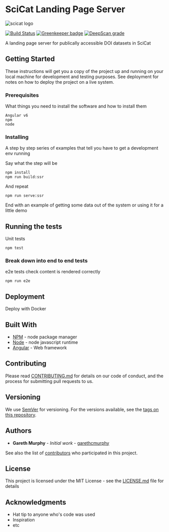 # SciCat Landing Page Server

![scicat logo](https://github.com/garethcmurphy/landing_page_server/blob/master/src/assets/esslogo.png)

[![Build Status](https://travis-ci.org/SciCatProject/LandingPageServer.svg?branch=develop)](https://travis-ci.org/SciCatProject/LandingPageServer) [![Greenkeeper badge](https://badges.greenkeeper.io/SciCatProject/LandingPageServer.svg)](https://greenkeeper.io/)
[![DeepScan grade](https://deepscan.io/api/projects/3011/branches/23762/badge/grade.svg)](https://deepscan.io/dashboard#view=project&pid=3011&bid=23762)


A landing page server for publically accessible DOI datasets in SciCat

## Getting Started

These instructions will get you a copy of the project up and running on your local machine for development and testing purposes. See deployment for notes on how to deploy the project on a live system.

### Prerequisites

What things you need to install the software and how to install them

```
Angular v6
npm
node
```

### Installing

A step by step series of examples that tell you have to get a development env running

Say what the step will be


```
npm install
npm run build:ssr
```

And repeat

```
npm run serve:ssr
```

End with an example of getting some data out of the system or using it for a little demo

## Running the tests

Unit tests 

```
npm test
```


### Break down into end to end tests

e2e tests check content is rendered correctly
```
npm run e2e
```



## Deployment

Deploy with Docker

## Built With

* [NPM](http://npmjs.com) - node package manager
* [Node](https://nodejs.org/) - node javascript runtime
* [Angular](https://angular.io) - Web framework

## Contributing

Please read [CONTRIBUTING.md](https://gist.github.com/PurpleBooth/b24679402957c63ec426) for details on our code of conduct, and the process for submitting pull requests to us.

## Versioning

We use [SemVer](http://semver.org/) for versioning. For the versions available, see the [tags on this repository](https://github.com/garethcmurphy/landing_page_server/tags). 

## Authors

* **Gareth Murphy** - *Initial work* - [garethcmurphy](https://github.com/garethcmurphy)

See also the list of [contributors](https://github.com/garethcmurphy/landing_page_server/contributors) who participated in this project.

## License

This project is licensed under the MIT License - see the [LICENSE.md](LICENSE.md) file for details

## Acknowledgments

* Hat tip to anyone who's code was used
* Inspiration
* etc

